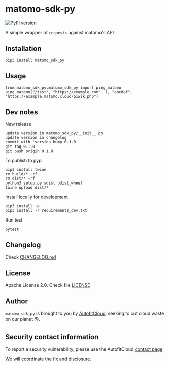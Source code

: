 # matomo-sdk-py

[![PyPI version](https://badge.fury.io/py/matomo_sdk_py.svg)](https://badge.fury.io/py/matomo_sdk_py)

A simple wrapper of `requests` against matomo's API


## Installation

```
pip3 install matomo_sdk_py
```


## Usage

```
from matomo_sdk_py.matomo_sdk_py import ping_matomo
ping_matomo("/test", "https://example.com", 1, "abcdef", "https://example.matomo.cloud/piwik.php")
```

## Dev notes

New release

```
update version in matomo_sdk_py/__init__.py
update version in changelog
commit with 'version bump 0.1.0'
git tag 0.1.0
git push origin 0.1.0
```

To publish to pypi

```
pip3 install twine
rm build/* -rf
rm dist/* -rf
python3 setup.py sdist bdist_wheel
twine upload dist/*
```

Install locally for development

```
pip3 install -e .
pip3 install -r requirements_dev.txt
```

Run test

```
pytest
```


## Changelog

Check [CHANGELOG.md](CHANGELOG.md)


## License

Apache License 2.0. Check file [LICENSE](LICENSE)


## Author

`matomo_sdk_py` is brought to you by [AutofitCloud](https://www.autofitcloud.com),
seeking to cut cloud waste on our planet  🌎.


## Security contact information

<!-- inspired from https://github.com/pytest-dev/pytest-mock/#security-contact-information -->

To report a security vulnerability, please use the AutofitCloud [contact page](https://autofitcloud.com/contact).

We will coordinate the fix and disclosure.

